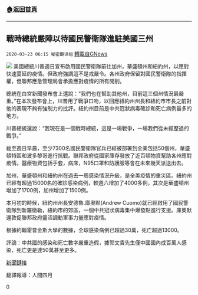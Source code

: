 ###  [:house:返回首頁](https://github.com/ourhimalayas/txt)
---

## 戰時總統嚴陣以待國民警衛隊進駐美國三州
`2020-03-23 06:15 秘密翻译组` [轉載自GNews](https://gnews.org/zh-hant/149468/)

![](https://s3-ap-northeast-1.amazonaws.com/news.guo.offload.media/wp-content/uploads/2020/03/23061733/7F59D78E-3970-4FA6-8500-7298EFCAB3A3.jpeg)
美國總統川普週日宣布啟用國民警衛隊前往加州，華盛頓州和紐約州，以應對快速蔓延的疫情。但政府強調這不是戒嚴令。各州政府保留對國民警衛隊的指揮權，但聯邦應急管理局會承擔應對疫情的所有開削。

總統在白宮新聞發布會上還說：“我們也在幫助其他州，目前這三個州情況最嚴重。”在本次發布會上，川普用了戰爭口吻，以回應紐約州州長和紐約市市長之前對他的表現不夠有強制力的批評。紐約州目前是中共冠狀病毒確診和死亡病例最多的地方。

川普總統還說：“我現在是一個戰時總統，這是一場戰爭，一場我們從未經歷過的戰爭。”

截至週日早晨，至少7300名國民警衛隊官兵已經被部署到全美包括50個州，華盛頓特區和波多黎哥進行抗戰。聯邦政府從國家庫存發放了近百頓物資幫助各州應對疫情。醫療物資包括手套，病床，N95口罩和防護服等會在未來幾天派送出去。

加州，華盛頓州和紐約州在過去一周感染情況升級，是全美疫情的重災區。紐約州已經有超過15000名的確診感染病例，較週六增加了4000多例，其次是華盛頓州增加了1700例，加州增加了1500例。

本月初的時候，紐約州州長安德魯.庫奧默(Andrew Cuomo)就已經啟用了國民警衛隊到新羅徹勒，紐約市的郊區，一個中共冠狀病毒集中爆發點進行支援。庫奧默還敦促聯邦政府靈活調動軍事力量應對疫情。

根據約翰霍普金斯大學的數據，全球感染病例已超過30萬，死亡超過13000。

評論：中共國的感染和死亡數字嚴重造假，據郭文貴先生僅中國國內成百萬人感染，死亡更是達50萬甚至更多。

[新聞鏈接](https://www.cnbc.com/2020/03/22/trump-activates-national-guard-in-california-new-york-and-washington-state-to-fight-coronavirus-outbreak.html)

翻譯報導：人間四月

0
